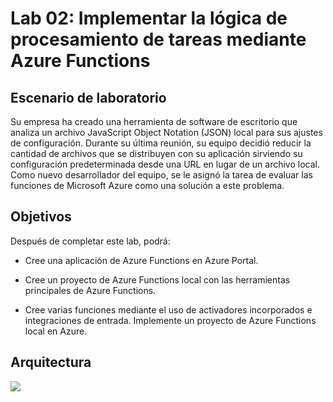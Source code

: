 # Lab 02: Implementar la lógica de procesamiento de tareas mediante Azure Functions

## Escenario de laboratorio
Su empresa ha creado una herramienta de software de escritorio que analiza un archivo JavaScript Object Notation (JSON) local para sus ajustes de configuración. Durante su última reunión, su equipo decidió reducir la cantidad de archivos que se distribuyen con su aplicación sirviendo su configuración predeterminada desde una URL en lugar de un archivo local. Como nuevo desarrollador del equipo, se le asignó la tarea de evaluar las funciones de Microsoft Azure como una solución a este problema.

## Objetivos
Después de completar este lab, podrá:

- Cree una aplicación de Azure Functions en Azure Portal.

- Cree un proyecto de Azure Functions local con las herramientas principales de Azure Functions.

- Cree varias funciones mediante el uso de activadores incorporados e integraciones de entrada.
  Implemente un proyecto de Azure Functions local en Azure.


## Arquitectura


![](D:\BMV\Mod02\images\mod02.png)
